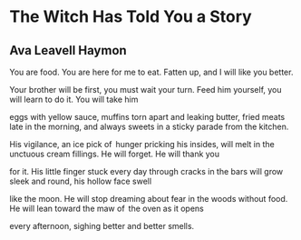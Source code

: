 # The Witch Has Told You a Story
## Ava Leavell Haymon
You are food.
You are here for me
to eat. Fatten up,
and I will like you better.

Your brother will be first,
you must wait your turn.
Feed him yourself, you will
learn to do it. You will take him

eggs with yellow sauce, muffins
torn apart and leaking butter, fried meats
late in the morning, and always sweets
in a sticky parade from the kitchen.

His vigilance, an ice pick of   hunger
pricking his insides, will melt
in the unctuous cream fillings.
He will forget. He will thank you

for it. His little finger stuck every day
through cracks in the bars
will grow sleek and round,
his hollow face swell

like the moon. He will stop dreaming
about fear in the woods without food.
He will lean toward the maw
of   the oven as it opens

every afternoon, sighing
better and better smells.